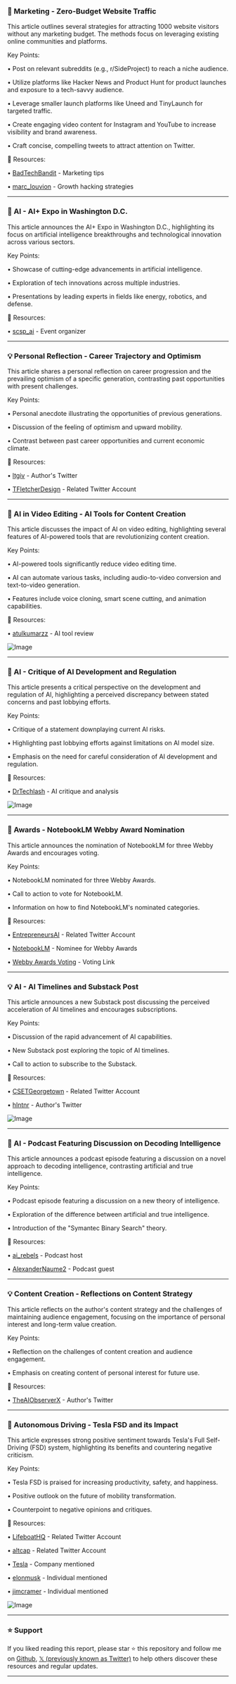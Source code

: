 ### 🚀 Marketing - Zero-Budget Website Traffic

This article outlines several strategies for attracting 1000 website visitors without any marketing budget.  The methods focus on leveraging existing online communities and platforms.


Key Points:

• Post on relevant subreddits (e.g., r/SideProject) to reach a niche audience.


• Utilize platforms like Hacker News and Product Hunt for product launches and exposure to a tech-savvy audience.


• Leverage smaller launch platforms like Uneed and TinyLaunch for targeted traffic.


• Create engaging video content for Instagram and YouTube to increase visibility and brand awareness.


• Craft concise, compelling tweets to attract attention on Twitter.


🔗 Resources:

• [BadTechBandit](https://x.com/BadTechBandit) -  Marketing tips


• [marc_louvion](https://x.com/marc_louvion) -  Growth hacking strategies


---

### 🤖 AI - AI+ Expo in Washington D.C.

This article announces the AI+ Expo in Washington D.C., highlighting its focus on artificial intelligence breakthroughs and technological innovation across various sectors.


Key Points:

• Showcase of cutting-edge advancements in artificial intelligence.


• Exploration of tech innovations across multiple industries.


• Presentations by leading experts in fields like energy, robotics, and defense.



🔗 Resources:

• [scsp_ai](https://x.com/scsp_ai) - Event organizer


---

### 💡 Personal Reflection -  Career Trajectory and Optimism

This article shares a personal reflection on career progression and the prevailing optimism of a specific generation, contrasting past opportunities with present challenges.


Key Points:

• Personal anecdote illustrating the opportunities of previous generations.


•  Discussion of the feeling of optimism and upward mobility.


•  Contrast between past career opportunities and current economic climate.



🔗 Resources:

• [ltgiv](https://x.com/ltgiv) - Author's Twitter


• [TFletcherDesign](https://x.com/TFletcherDesign) - Related Twitter Account



---

### 🤖 AI in Video Editing - AI Tools for Content Creation

This article discusses the impact of AI on video editing, highlighting several features of AI-powered tools that are revolutionizing content creation.


Key Points:

• AI-powered tools significantly reduce video editing time.


• AI can automate various tasks, including audio-to-video conversion and text-to-video generation.


• Features include voice cloning, smart scene cutting, and animation capabilities.



🔗 Resources:

• [atulkumarzz](https://x.com/atulkumarzz) -  AI tool review


![Image](https://pbs.twimg.com/media/Gndncadb0AAWZs1?format=jpg&name=small)


---

### 🤖 AI -  Critique of AI Development and Regulation

This article presents a critical perspective on the development and regulation of AI, highlighting a perceived discrepancy between stated concerns and past lobbying efforts.


Key Points:

•  Critique of a statement downplaying current AI risks.


•  Highlighting past lobbying efforts against limitations on AI model size.


•  Emphasis on the need for careful consideration of AI development and regulation.


🔗 Resources:

• [DrTechlash](https://x.com/DrTechlash) -  AI critique and analysis


![Image](https://pbs.twimg.com/media/GneK34EbUAABo8l?format=jpg&name=small)


---

### 🚀 Awards - NotebookLM Webby Award Nomination

This article announces the nomination of NotebookLM for three Webby Awards and encourages voting.


Key Points:

• NotebookLM nominated for three Webby Awards.


•  Call to action to vote for NotebookLM.


•  Information on how to find NotebookLM's nominated categories.



🔗 Resources:

• [EntrepreneursAI](https://x.com/EntrepreneursAI) -  Related Twitter Account


• [NotebookLM](https://x.com/NotebookLM) -  Nominee for Webby Awards


• [Webby Awards Voting](https://vote.webbyawards.com/PublicVoting#/2025/ai-immersive-games/ai-apps-experiences-features/technical-achievement…) - Voting Link


---

### 💡 AI -  AI Timelines and Substack Post

This article announces a new Substack post discussing the perceived acceleration of AI timelines and encourages subscriptions.


Key Points:

•  Discussion of the rapid advancement of AI capabilities.


•  New Substack post exploring the topic of AI timelines.


•  Call to action to subscribe to the Substack.



🔗 Resources:

• [CSETGeorgetown](https://x.com/CSETGeorgetown) - Related Twitter Account


• [hlntnr](https://x.com/hlntnr) -  Author's Twitter


![Image](https://pbs.twimg.com/media/Gndjrx_bgAANCfo?format=jpg&name=small)


---

### 🤖 AI - Podcast Featuring Discussion on Decoding Intelligence

This article announces a podcast episode featuring a discussion on a novel approach to decoding intelligence, contrasting artificial and true intelligence.


Key Points:

• Podcast episode featuring a discussion on a new theory of intelligence.


•  Exploration of the difference between artificial and true intelligence.


•  Introduction of the "Symantec Binary Search" theory.



🔗 Resources:

• [ai_rebels](https://x.com/ai_rebels) - Podcast host


• [AlexanderNaume2](https://x.com/AlexanderNaume2) -  Podcast guest


---

### 💡 Content Creation -  Reflections on Content Strategy

This article reflects on the author's content strategy and the challenges of maintaining audience engagement, focusing on the importance of personal interest and long-term value creation.


Key Points:

•  Reflection on the challenges of content creation and audience engagement.


•  Emphasis on creating content of personal interest for future use.



🔗 Resources:

• [TheAIObserverX](https://x.com/TheAIObserverX) - Author's Twitter


---

### 🚀 Autonomous Driving - Tesla FSD and its Impact

This article expresses strong positive sentiment towards Tesla's Full Self-Driving (FSD) system, highlighting its benefits and countering negative criticism.


Key Points:

• Tesla FSD is praised for increasing productivity, safety, and happiness.


•  Positive outlook on the future of mobility transformation.


•  Counterpoint to negative opinions and critiques.



🔗 Resources:

• [LifeboatHQ](https://x.com/LifeboatHQ) - Related Twitter Account


• [altcap](https://x.com/altcap) - Related Twitter Account


• [Tesla](https://x.com/Tesla) -  Company mentioned


• [elonmusk](https://x.com/elonmusk) -  Individual mentioned


• [jimcramer](https://x.com/jimcramer) -  Individual mentioned


![Image](https://pbs.twimg.com/media/GnYKJJZXAAAVoKG?format=jpg&name=small)


---

### ⭐️ Support

If you liked reading this report, please star ⭐️ this repository and follow me on [Github](https://github.com/Drix10), [𝕏 (previously known as Twitter)](https://x.com/DRIX_10_) to help others discover these resources and regular updates.

---